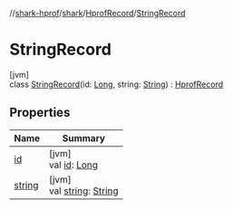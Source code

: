 //[shark-hprof](../../../../index.md)/[shark](../../index.md)/[HprofRecord](../index.md)/[StringRecord](index.md)

# StringRecord

[jvm]\
class [StringRecord](index.md)(id: [Long](https://kotlinlang.org/api/latest/jvm/stdlib/kotlin/-long/index.html), string: [String](https://kotlinlang.org/api/latest/jvm/stdlib/kotlin/-string/index.html)) : [HprofRecord](../index.md)

## Properties

| Name | Summary |
|---|---|
| [id](id.md) | [jvm]<br>val [id](id.md): [Long](https://kotlinlang.org/api/latest/jvm/stdlib/kotlin/-long/index.html) |
| [string](string.md) | [jvm]<br>val [string](string.md): [String](https://kotlinlang.org/api/latest/jvm/stdlib/kotlin/-string/index.html) |

